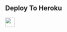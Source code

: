 


## Deploy To Heroku

<a href="https://heroku.com/deploy?template=https://github.com/Rahulsinghcreator/naruto">
     <img height="30px" src="https://img.shields.io/badge/Deploy%20To%20Heroku-blueviolet?style=for-the-badge&logo=heroku">
  </a>


